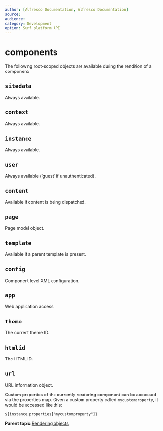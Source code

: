 ```yaml
---
author: [Alfresco Documentation, Alfresco Documentation]
source: 
audience: 
category: Development
option: Surf platform API
---
```


# components

The following root-scoped objects are available during the rendition of a component:

## `sitedata`

Always available.

## `context`

Always available.

## `instance`

Always available.

## `user`

Always available \(‘guest’ if unauthenticated\).

## `content`

Available if content is being dispatched.

## `page`

Page model object.

## `template`

Available if a parent template is present.

## `config`

Component level XML configuration.

## `app`

Web application access.

## `theme`

The current theme ID.

## `htmlid`

The HTML ID.

## `url`

URL information object.

Custom properties of the currently rendering component can be accessed via the properties map. Given a custom property called `mycustomproperty`, it would be accessed like this:

```
${instance.properties["mycustomproperty"]}
```

**Parent topic:**[Rendering objects](../references/APISurf-renderingobjects.md)

